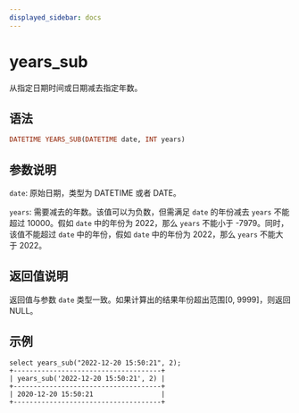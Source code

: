 ```yaml
---
displayed_sidebar: docs
---
```


# years_sub



从指定日期时间或日期减去指定年数。

## 语法

```Haskell
DATETIME YEARS_SUB(DATETIME date, INT years)
```

## 参数说明

`date`: 原始日期，类型为 DATETIME 或者 DATE。

`years`: 需要减去的年数。该值可以为负数，但需满足 `date` 的年份减去 `years` 不能超过 10000。假如 `date` 中的年份为 2022，那么 `years` 不能小于 -7979。同时，该值不能超过 `date` 中的年份，假如 `date` 中的年份为 2022，那么 `years` 不能大于 2022。

## 返回值说明

返回值与参数 `date` 类型一致。如果计算出的结果年份超出范围[0, 9999]，则返回 NULL。

## 示例

```Plain Text
select years_sub("2022-12-20 15:50:21", 2);
+-------------------------------------+
| years_sub('2022-12-20 15:50:21', 2) |
+-------------------------------------+
| 2020-12-20 15:50:21                 |
+-------------------------------------+
```